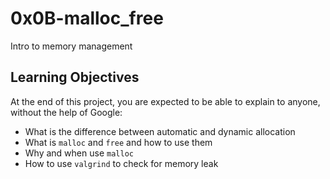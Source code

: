 # 0x0B-malloc_free
Intro to memory management

## Learning Objectives
At the end of this project, you are expected to be able to explain to anyone, without the help of Google:

* What is the difference between automatic and dynamic allocation
* What is `malloc` and `free` and how to use them
* Why and when use `malloc`
* How to use `valgrind` to check for memory leak
